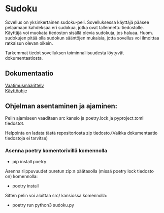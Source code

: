 # Sudoku

Sovellus on yksinkertainen sudoku-peli. Sovelluksessa käyttäjä pääsee pelaamaan kahdeksaa eri sudokua, jotka ovat tallennettu tiedostolle.
Käyttäjä voi muokata tiedoston sisällä olevia sudokuja, jos haluaa. Huom. sudokujen pitää olla sudokun sääntöjen mukaisia, jotta sovellus voi ilmoittaa ratkaisun olevan oikein.

Tarkemmat tiedot sovelluksen toiminnallisuudesta löytyvät dokumentaatiosta.

## Dokumentaatio

[Vaatimusmäärittely](Dokumentaatio/vaatimusmaarittely.md)  
[Käyttöohje](Dokumentaatio/Käyttöohje.md)

## Ohjelman asentaminen ja ajaminen:
Pelin ajamiseen vaaditaan src kansio ja poetry.lock ja pyproject.toml tiedostot.

Helpointa on ladata tästä repositoriosta zip tiedosto.(Vaikka dokumentaatio tiedostoja ei tarvitse)

### Asenna poetry komentorivillä komennolla

- pip install poetry

Asenna riippuvuudet puretun zip:n päätasolla (missä poetry lock tiedosto on) komennolla:

- poetry install

Sitten pelin voi aloittaa src/ kansiossa komennolla:

- poetry run python3 sudoku.py


